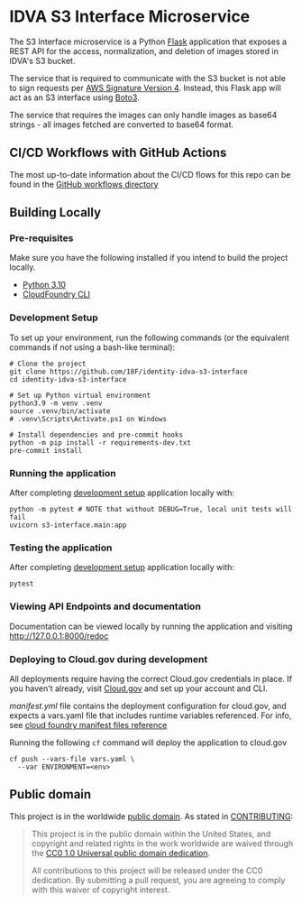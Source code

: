 # IDVA S3 Interface Microservice
The S3 Interface microservice is a Python [Flask](https://flask.palletsprojects.com/en/2.1.x/)
application that exposes a REST API for the access, normalization, and deletion of images stored
in IDVA's S3 bucket.

The service that is required to communicate with the S3 bucket is not able to sign requests per [AWS Signature Version 4](https://docs.aws.amazon.com/AmazonS3/latest/API/sig-v4-authenticating-requests.html).
Instead, this Flask app will act as an S3 interface using [Boto3](https://boto3.amazonaws.com/v1/documentation/api/latest/index.html).

The service that requires the images can only handle images as base64 strings - all images fetched are converted to base64 format.

## CI/CD Workflows with GitHub Actions
The most up-to-date information about the CI/CD flows for this repo can be found in the
[GitHub workflows directory](https://github.com/18F/identity-idva-s3-interface/tree/main/.github/workflows)

## Building Locally

### Pre-requisites
Make sure you have the following installed if you intend to build the project locally.
- [Python 3.10](https://www.python.org/)
- [CloudFoundry CLI](https://docs.cloudfoundry.org/cf-cli/)

### Development Setup
To set up your environment, run the following commands (or the equivalent
commands if not using a bash-like terminal):
```shell
# Clone the project
git clone https://github.com/18F/identity-idva-s3-interface
cd identity-idva-s3-interface

# Set up Python virtual environment
python3.9 -m venv .venv
source .venv/bin/activate
# .venv\Scripts\Activate.ps1 on Windows

# Install dependencies and pre-commit hooks
python -m pip install -r requirements-dev.txt
pre-commit install
```

### Running the application
After completing [development setup](#development-setup) application locally with:
```shell
python -m pytest # NOTE that without DEBUG=True, local unit tests will fail
uvicorn s3-interface.main:app
```

### Testing the application
After completing [development setup](#development-setup) application locally with:
```shell
pytest
```

### Viewing API Endpoints and documentation
Documentation can be viewed locally by running the application and visiting
http://127.0.0.1:8000/redoc

### Deploying to Cloud.gov during development
All deployments require having the correct Cloud.gov credentials in place. If
you haven't already, visit [Cloud.gov](https://cloud.gov) and set up your
account and CLI.

*manifest.yml* file contains the deployment configuration for cloud.gov, and expects
a vars.yaml file that includes runtime variables referenced. For info, see
[cloud foundry manifest files reference](https://docs.cloudfoundry.org/devguide/deploy-apps/manifest-attributes.html)

Running the following `cf` command will deploy the application to cloud.gov
```shell
cf push --vars-file vars.yaml \
  --var ENVIRONMENT=<env>
```

## Public domain

This project is in the worldwide [public domain](LICENSE.md). As stated in
[CONTRIBUTING](CONTRIBUTING.md):

> This project is in the public domain within the United States, and copyright
and related rights in the work worldwide are waived through the
[CC0 1.0 Universal public domain dedication](https://creativecommons.org/publicdomain/zero/1.0/).
>
> All contributions to this project will be released under the CC0 dedication.
By submitting a pull request, you are agreeing to comply with this waiver of
copyright interest.
